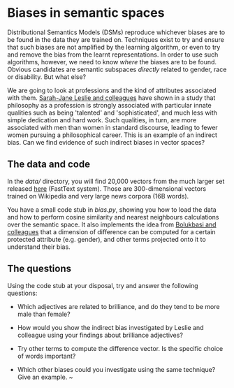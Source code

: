 # Biases in semantic spaces

Distributional Semantics Models (DSMs) reproduce whichever biases are to be found in the data they are trained on. Techniques exist to try and ensure that such biases are not amplified by the learning algorithm, or even to try and remove the bias from the learnt representations. In order to use such algorithms, however, we need to know *where* the biases are to be found. Obvious candidates are semantic subspaces *directly* related to gender, race or disability. But what else?

We are going to look at professions and the kind of attributes associated with them. [Sarah-Jane Leslie and colleagues](https://www.princeton.edu/~sjleslie/expectations%20of%20brilliance.pdf) have shown in a study that philosophy as a profession is strongly associated with particular innate qualities such as being 'talented' and 'sophisticated', and much less with simple dedication and hard work. Such qualities, in turn, are more associated with men than women in standard discourse, leading to fewer women pursuing a philosophical career. This is an example of an indirect bias. Can we find evidence of such indirect biases in vector spaces?


## The data and code

In the *data/* directory, you will find 20,000 vectors from the much larger set released [here](https://fasttext.cc/docs/en/english-vectors.html) (FastText system). Those are 300-dimensional vectors trained on Wikipedia and very large news corpora (16B words). 

You have a small code stub in *bias.py*, showing you how to load the data and how to perform cosine similarity and nearest neighbours calculations over the semantic space. It also implements the idea from [Bolukbasi and colleagues](https://arxiv.org/abs/1607.06520) that a dimension of difference can be computed for a certain protected attribute (e.g. gender), and other terms projected onto it to understand their bias.



## The questions

Using the code stub at your disposal, try and answer the following questions:

* Which adjectives are related to brilliance, and do they tend to be more male than female?

* How would you show the indirect bias investigated by Leslie and colleague using your findings about brilliance adjectives?

* Try other terms to compute the difference vector. Is the specific choice of words important?

* Which other biases could you investigate using the same technique? Give an example.
~                                                  


